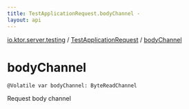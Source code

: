 ```yaml
---
title: TestApplicationRequest.bodyChannel - 
layout: api
---
```


<div class='api-docs-breadcrumbs'><a href="../index.html">io.ktor.server.testing</a> / <a href="index.html">TestApplicationRequest</a> / <a href="./body-channel.html">bodyChannel</a></div>

# bodyChannel

<div class="signature"><code><span class="identifier">@Volatile</span> <span class="keyword">var </span><span class="identifier">bodyChannel</span><span class="symbol">: </span><span class="identifier">ByteReadChannel</span></code></div>

Request body channel


